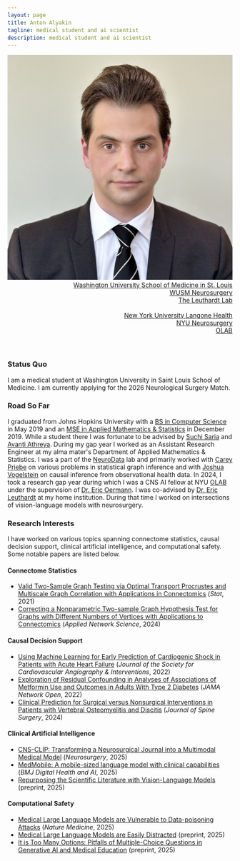 ```yaml
---
layout: page
title: Anton Alyakin
tagline: medical student and ai scientist 
description: medical student and ai scientist
---
```

<div class="container">
	<div class = "span3">
		<div style="text-align:center"><img src ="assets/pics/anton_alyakin.jpg"/>
		</div>
	</div>
	<div class = "span4">
		<div style="text-align:right">
        <a href="https://medicine.wustl.edu/">Washington University School of Medicine in St. Louis</a><br/>
        <a href="https://neurosurgery.wustl.edu/">WUSM Neurosurgery</a><br/>
        <a href="https://www.leuthardtlab.com/">The Leuthardt Lab</a><br/>
        <br>
        <a href="https://nyulangone.org/">New York University Langone Health</a><br/>
        <a href="https://med.nyu.edu/departments-institutes/neurosurgery/">NYU Neurosurgery</a><br/>
        <a href="https://www.nyuolab.org">OLAB</a><br/>
                <!--
        <a href="http://www.dbbs.wustl.edu/divprograms/BIDS/">Biomedical Informatics and Data Science</a><br/>
        <a href="http://mstp.wustl.edu//">Medical Scientist Training Program</a><br/>
		<a href="https://engineering.jhu.edu/ams/">Department of Applied Mathematics & Statistics</a><br/>
		<a href="https://engineering.jhu.edu/">Whiting School of Engineering</a><br/>
          	<a href="https://www.jhu.edu/">Johns Hopkins University</a><br/>
		<br/>
		<a href="{{ BASE_PATH }}/assets/AntonAlyakinCV.pdf">CV</a><br/>
		<a href = "https://www.linkedin.com/in/anton-a-64a58a9b">LinkedIn</a><br/>
		<a href = "https://github.com/alyakin314">Github</a><br/>
                -->
		</div>
	</div>
</div>

<br/>
<br/>

### Status Quo

I am a medical student at Washington University in Saint Louis School of 
Medicine. I am currently applying for the 2026 Neurological Surgery Match.

### Road So Far

I graduated from Johns Hopkins University with a [BS in Computer Science](https://alyakin314.github.io/assets/papers/Alyakin_Motif_Discovery_in_the_Irregulary_Sampled_Time_Series_Data.pdf)
in May 2019 and an [MSE in Applied Mathematics & Statistics](https://jscholarship.library.jhu.edu/server/api/core/bitstreams/f33e2b8e-d18d-4a03-b14c-bede28b441ec/content)
in December 2019.
While a student there I was fortunate to be advised by
[Suchi Saria](https://suchisaria.jhu.edu/) and
[Avanti Athreya](https://engineering.jhu.edu/ams/faculty/avanti-athreya/).
During my gap year I worked as an Assistant Research Engineer at my alma mater's
Department of Applied Mathematics & Statistics. I was a part of the
[NeuroData](https://neurodata.io/) lab and primarily worked with
[Carey Priebe](https://www.ams.jhu.edu/~priebe/) on various problems in
statistical graph inference and with [Joshua Vogelstein](https://jovo.me/) on
causal inference from observational health data.
In 2024, I took a research gap year during which I was a CNS AI fellow at NYU
[OLAB](https://www.nyuolab.org/) under the supervision of
[Dr. Eric Oermann](https://nyulangone.org/doctors/1235498403/eric-k-oermann).
I was co-advised by
[Dr. Eric Leuthardt](https://neurosurgery.wustl.edu/people/eric-c-leuthardt-md/)
at my home institution. During that time I worked on intersections of 
vision-language models with neurosurgery.

### Research Interests

I have worked on various topics spanning connectome statistics, causal decision
support, clinical artificial intelligence, and computational safety. Some
notable papers are listed below.

#### Connectome Statistics

- [Valid Two-Sample Graph Testing via Optimal Transport Procrustes and Multiscale Graph Correlation with Applications in Connectomics](https://onlinelibrary.wiley.com/doi/10.1002/sta4.411) (*Stat*, 2021) 
- [Correcting a Nonparametric Two-sample Graph Hypothesis Test for Graphs with Different Numbers of Vertices with Applications to Connectomics](https://doi.org/10.1007/s41109-024-00629-0) (*Applied Network Science*, 2024) 

#### Causal Decision Support

- [Using Machine Learning for Early Prediction of Cardiogenic Shock in Patients with Acute Heart Failure](https://www.sciencedirect.com/journal/journal-of-the-society-for-cardiovascular-angiography-and-interventions) (*Journal of the Society for Cardiovascular Angiography & Interventions*, 2022)
- [Exploration of Residual Confounding in Analyses of Associations of Metformin Use and Outcomes in Adults With Type 2 Diabetes](https://jamanetwork.com/journals/jamanetworkopen) (*JAMA Network Open*, 2022)
- [Clinical Prediction for Surgical versus Nonsurgical Interventions in Patients with Vertebral Osteomyelitis and Discitis](https://jss.amegroups.org/) (*Journal of Spine Surgery*, 2024)

#### Clinical Artificial Intelligence

- [CNS-CLIP: Transforming a Neurosurgical Journal into a Multimodal Medical Model](https://journals.lww.com/neurosurgery/) (*Neurosurgery*, 2025)
- [MedMobile: A mobile-sized language model with clinical capabilities](https://arxiv.org/abs/2410.10991) (*BMJ Digital Health and AI*, 2025)
- [Repurposing the Scientific Literature with Vision-Language Models](https://arxiv.org/abs/2501.01388) (preprint, 2025)

#### Computational Safety

- [Medical Large Language Models are Vulnerable to Data-poisoning Attacks](https://www.nature.com/nm/) (*Nature Medicine*, 2025)
- [Medical Large Language Models are Easily Distracted](https://arxiv.org/abs/2410.12049) (preprint, 2025)
- [It is Too Many Options: Pitfalls of Multiple-Choice Questions in Generative AI and Medical Education](https://arxiv.org/abs/2501.01094) (preprint, 2025)
